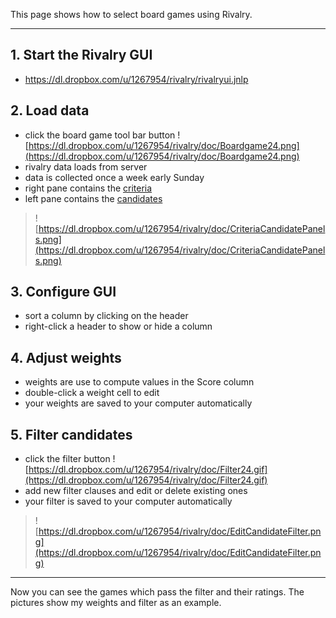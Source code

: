 This page shows how to select board games using Rivalry.


---

## 1. Start the Rivalry GUI ##
  * https://dl.dropbox.com/u/1267954/rivalry/rivalryui.jnlp

## 2. Load data ##
  * click the board game tool bar button ![https://dl.dropbox.com/u/1267954/rivalry/doc/Boardgame24.png](https://dl.dropbox.com/u/1267954/rivalry/doc/Boardgame24.png)
  * rivalry data loads from server
  * data is collected once a week early Sunday
  * right pane contains the [criteria](Criterion.md)
  * left pane contains the [candidates](Candidate.md)

> ![https://dl.dropbox.com/u/1267954/rivalry/doc/CriteriaCandidatePanels.png](https://dl.dropbox.com/u/1267954/rivalry/doc/CriteriaCandidatePanels.png)

## 3. Configure GUI ##
  * sort a column by clicking on the header
  * right-click a header to show or hide a column

## 4. Adjust weights ##
  * weights are use to compute values in the Score column
  * double-click a weight cell to edit
  * your weights are saved to your computer automatically

## 5. Filter candidates ##
  * click the filter button ![https://dl.dropbox.com/u/1267954/rivalry/doc/Filter24.gif](https://dl.dropbox.com/u/1267954/rivalry/doc/Filter24.gif)
  * add new filter clauses and edit or delete existing ones
  * your filter is saved to your computer automatically

> ![https://dl.dropbox.com/u/1267954/rivalry/doc/EditCandidateFilter.png](https://dl.dropbox.com/u/1267954/rivalry/doc/EditCandidateFilter.png)

---


Now you can see the games which pass the filter and their ratings. The pictures show my weights and filter as an example.